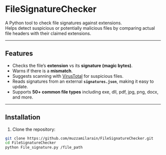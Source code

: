 # FileSignatureChecker
A Python tool to check file signatures against extensions.  
Helps detect suspicious or potentially malicious files by comparing actual file headers with their claimed extensions.

---

## Features

- Checks the file’s **extension** vs its **signature (magic bytes)**.  
- Warns if there is a **mismatch**.  
- Suggests scanning with [VirusTotal](https://www.virustotal.com) for suspicious files.  
- Reads signatures from an external **`signatures.json`**, making it easy to update.  
- Supports **50+ common file types** including exe, dll, pdf, jpg, png, docx, and more.  

---

## Installation

1. Clone the repository:

```bash
git clone https://github.com/muzzamilarain/FileSignatureChecker.git
cd FileSignatureChecker
python File_signature.py /file_path
